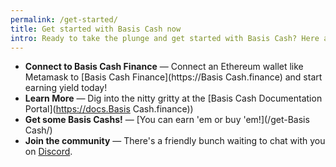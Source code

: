 ```yaml
---
permalink: /get-started/
title: Get started with Basis Cash now
intro: Ready to take the plunge and get started with Basis Cash? Here are some next steps...
---
```


- **Connect to Basis Cash Finance** — Connect an Ethereum wallet like Metamask to [Basis Cash Finance](https://Basis Cash.finance) and start earning yield today!
- **Learn More** — Dig into the nitty gritty at the [Basis Cash Documentation Portal](https://docs.Basis Cash.finance))
- **Get some Basis Cashs!** — [You can earn 'em or buy 'em!](/get-Basis Cash/)
- **Join the community** — There's a friendly bunch waiting to chat with you on [Discord](http://discord.gg/gR85hmC).
